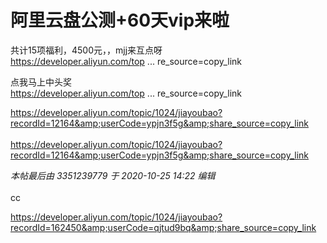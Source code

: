 # 阿里云盘公测+60天vip来啦


共计15项福利，4500元，，mjj来互点呀<img src="static/image/smiley/default/lol.gif" smilieid="12" border="0" alt="" /><br />
<a href="https://developer.aliyun.com/topic/1024/jiayoubao?recordId=18023&amp;userCode=vf42utbk&amp;share_source=copy_link" target="_blank">https://developer.aliyun.com/top ... re_source=copy_link</a>

点我马上中头奖<img src="static/image/smiley/default/lol.gif" smilieid="12" border="0" alt="" /><img src="static/image/smiley/default/lol.gif" smilieid="12" border="0" alt="" /><br />
<a href="https://developer.aliyun.com/topic/1024/jiayoubao?recordId=18179&amp;share_source=copy_link" target="_blank">https://developer.aliyun.com/top ... re_source=copy_link</a>

https://developer.aliyun.com/topic/1024/jiayoubao?recordId=12164&amp;userCode=ypjn3f5g&amp;share_source=copy_link<br />
<br />
https://developer.aliyun.com/topic/1024/jiayoubao?recordId=12164&amp;userCode=ypjn3f5g&amp;share_source=copy_link<img id="aimg_oTtT5" onclick="zoom(this, this.src, 0, 0, 0)" class="zoom" src="https://cdn.jsdelivr.net/gh/hishis/forum-master/public/images/patch.gif" onmouseover="img_onmouseoverfunc(this)" onload="thumbImg(this)" border="0" alt="" />

<i class="pstatus"> 本帖最后由 3351239779 于 2020-10-25 14:22 编辑 </i><br />
<br />
cc

https://developer.aliyun.com/topic/1024/jiayoubao?recordId=162450&amp;userCode=qjtud9bq&amp;share_source=copy_link
